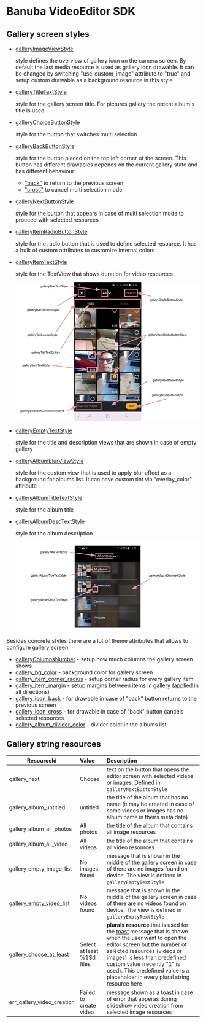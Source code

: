 # Banuba VideoEditor SDK
## Gallery screen styles

- [galleryImageViewStyle](https://github.com/Banuba/ve-sdk-android-integration-sample/blob/main/app/src/main/res/values/themes.xml#L90)

    style defines the overview of gallery icon on the camera screen. By default the last media resource is used as gallery icon drawable. It can be changed by switching "use_custom_image" attribute to "true" and setup custom drawable as a background resource in this style
- [galleryTitleTextStyle](https://github.com/Banuba/ve-sdk-android-integration-sample/blob/main/app/src/main/res/values/themes.xml#L91)

    style for the gallery screen title. For pictures gallery the recent album's title is used
- [galleryChoiceButtonStyle](https://github.com/Banuba/ve-sdk-android-integration-sample/blob/main/app/src/main/res/values/themes.xml#L92)

    style for the button that switches multi selection
- [galleryBackButtonStyle](https://github.com/Banuba/ve-sdk-android-integration-sample/blob/main/app/src/main/res/values/themes.xml#L93)

    style for the button placed on the top left corner of the screen. This button has different drawables depends on the current gallery state and has different behaviour:
    - ["back"](gallery_styles.md#L50) to return to the previous screen
    - ["cross"](gallery_styles.md#L51) to cancel multi selection mode
- [galleryNextButtonStyle](https://github.com/Banuba/ve-sdk-android-integration-sample/blob/main/app/src/main/res/values/themes.xml#L94)

    style for the button that appears in case of multi selection mode to proceed with selected resources
- [galleryItemRadioButtonStyle](https://github.com/Banuba/ve-sdk-android-integration-sample/blob/main/app/src/main/res/values/themes.xml#L95)

    style for the radio button that is used to define selected resource. It has a bulk of custom attributes to customize internal colors 
- [galleryItemTextStyle](https://github.com/Banuba/ve-sdk-android-integration-sample/blob/main/app/src/main/res/values/themes.xml#L96)

    style for the TextView that shows duration for video resources

    ![img](screenshots/gallery1.png)

- [galleryEmptyTextStyle](https://github.com/Banuba/ve-sdk-android-integration-sample/blob/main/app/src/main/res/values/themes.xml#L97)

    style for the title and description views that are shown in case of empty gallery
- [galleryAlbumBlurViewStyle](https://github.com/Banuba/ve-sdk-android-integration-sample/blob/main/app/src/main/res/values/themes.xml#L98)

    style for the custom view that is used to apply blur effect as a background for albums list. It can have custom tint via "overlay_color" attribute
- [galleryAlbumTitleTextStyle](https://github.com/Banuba/ve-sdk-android-integration-sample/blob/main/app/src/main/res/values/themes.xml#L99)

    style for the album title
- [galleryAlbumDescTextStyle](https://github.com/Banuba/ve-sdk-android-integration-sample/blob/main/app/src/main/res/values/themes.xml#L100)

    style for the album description

    ![img](screenshots/gallery2.png)

Besides concrete styles there are a lot of theme attributes that allows to configure gallery screen:
- [galleryColumnsNumber](https://github.com/Banuba/ve-sdk-android-integration-sample/blob/main/app/src/main/res/values/themes.xml#L102) - setup how much columns the gallery screen shows
- [gallery_bg_color](https://github.com/Banuba/ve-sdk-android-integration-sample/blob/main/app/src/main/res/values/themes.xml#L104) - background color for gallery screen
- [gallery_item_corner_radius](https://github.com/Banuba/ve-sdk-android-integration-sample/blob/main/app/src/main/res/values/themes.xml#L105) - setup corner radius for every gallery item
- [gallery_item_margin](https://github.com/Banuba/ve-sdk-android-integration-sample/blob/main/app/src/main/res/values/themes.xml#L106) - setup margins between items in gallery (applied in all directions)
- [gallery_icon_back](https://github.com/Banuba/ve-sdk-android-integration-sample/blob/main/app/src/main/res/values/themes.xml#L107) - for drawable in case of "back" button returns to the previous screen
- [gallery_icon_cross](https://github.com/Banuba/ve-sdk-android-integration-sample/blob/main/app/src/main/res/values/themes.xml#L108) - for drawable in case of "back" button cancels selected resources
- [gallery_album_divider_color](https://github.com/Banuba/ve-sdk-android-integration-sample/blob/main/app/src/main/res/values/themes.xml#L109) - divider color in the albums list

## Gallery string resources

| ResourceId        |      Value      |   Description |
| ------------- | :----------- | :------------- |
| gallery_next | Choose | text on the button that opens the editor screen with selected videos or images. Defined in ```galleryNextButtonStyle```
| gallery_album_untitled | untitled | the title of the album that has no name (it may be created in case of some videos or images has no album name in theirs meta data)
| gallery_album_all_photos | All photos | the title of the album that contains all image resources
| gallery_album_all_video | All videos | the title of the album that contains all video resources
| gallery_empty_image_list | No images found | message that is shown in the middle of the gallery screen in case of there are no images found on device. The view is defined in ```galleryEmptyTextStyle```
| gallery_empty_video_list | No videos found | message that is shown in the middle of the gallery screen in case of there are no videos found on device. The view is defined in ```galleryEmptyTextStyle```
| gallery_choose_at_least | Select at least %1$d files | **plurals resource** that is used for the [toast](alert_styles.md#L11) message that is shown when the user want to open the editor screen but the number of selected resources (videos or images) is less than predefined custom value (recently "1" is used). This predefined value is a placeholder in every plural string resource here
| err_gallery_video_creation | Failed to create video | message shown as a [toast](alert_styles.md#L11) in case of error that apperas during slideshow video creation from selected image resources